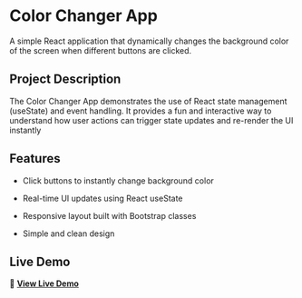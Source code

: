 # Color Changer App

A simple React application that dynamically changes the background color of the screen when different buttons are clicked.

## Project Description

The Color Changer App demonstrates the use of React state management (useState) and event handling.
It provides a fun and interactive way to understand how user actions can trigger state updates and re-render the UI instantly



## Features



- Click buttons to instantly change background color

- Real-time UI updates using React useState

- Responsive layout built with Bootstrap classes

- Simple and clean design

## Live Demo
🔗 **[View Live Demo](https://colorpalette-123.netlify.app/)**
